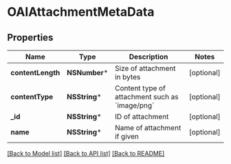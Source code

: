 # OAIAttachmentMetaData

## Properties
Name | Type | Description | Notes
------------ | ------------- | ------------- | -------------
**contentLength** | **NSNumber*** | Size of attachment in bytes | [optional] 
**contentType** | **NSString*** | Content type of attachment such as &#x60;image/png&#x60; | [optional] 
**_id** | **NSString*** | ID of attachment | [optional] 
**name** | **NSString*** | Name of attachment if given | [optional] 

[[Back to Model list]](../README#documentation-for-models) [[Back to API list]](../README#documentation-for-api-endpoints) [[Back to README]](../README)



